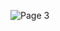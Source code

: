 
![Page 3](https://user-images.githubusercontent.com/36210723/127744664-a0fcf608-c482-4b3a-b813-62ce94f67faa.jpg)

